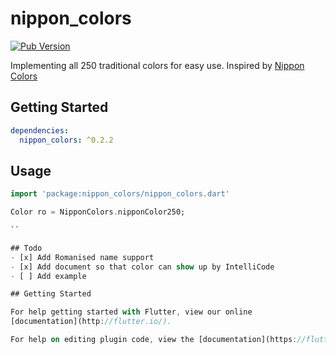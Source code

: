 # nippon_colors
[![Pub Version](https://img.shields.io/pub/v/nippon_colors)](https://pub.dev/packages/nippon_colors)

Implementing all 250 traditional colors for easy use. Inspired by [Nippon Colors](https://nipponcolors.com/)

## Getting Started

```yaml
dependencies:
  nippon_colors: ^0.2.2
```

## Usage
```dart
import 'package:nippon_colors/nippon_colors.dart'

Color ro = NipponColors.nipponColor250;

``

## Todo
- [x] Add Romanised name support
- [x] Add document so that color can show up by IntelliCode
- [ ] Add example

## Getting Started

For help getting started with Flutter, view our online
[documentation](http://flutter.io/).

For help on editing plugin code, view the [documentation](https://flutter.io/platform-plugins/#edit-code).